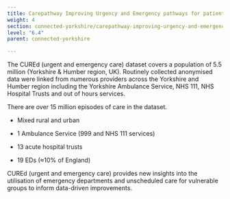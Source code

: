 ```yaml
---
title: Carepathway Improving Urgency and Emergency pathways for patients
weight: 4
section: connected-yorkshire/carepathway-improving-urgency-and-emergency-pathways-for-patients
level: "6.4"
parent: connected-yorkshire

---
```


The CUREd (urgent and emergency care) dataset covers a population of 5.5 million (Yorkshire & Humber region, UK). Routinely collected anonymised data were linked from numerous providers across the Yorkshire and Humber region including the Yorkshire Ambulance Service, NHS 111, NHS Hospital Trusts and out of hours services.

There are over 15 million episodes of care in the dataset.

- Mixed rural and urban

- 1 Ambulance Service (999 and NHS 111 services)

- 13 acute hospital trusts

- 19 EDs (≈10% of England)

CUREd (urgent and emergency care) provides new insights into the utilisation of emergency departments and unscheduled care for vulnerable groups to inform data-driven improvements.
